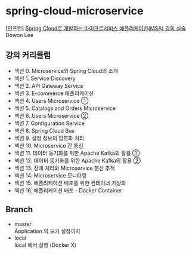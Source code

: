 # spring-cloud-microservice
[인프런] [Spring Cloud로 개발하는 마이크로서비스 애플리케이션(MSA) 강의 실습](https://www.inflearn.com/course/%EC%8A%A4%ED%94%84%EB%A7%81-%ED%81%B4%EB%9D%BC%EC%9A%B0%EB%93%9C-%EB%A7%88%EC%9D%B4%ED%81%AC%EB%A1%9C%EC%84%9C%EB%B9%84%EC%8A%A4/dashboard)  
Dowon Lee  

## 강의 커리큘럼
- 섹션 0. Microservice와 Spring Cloud의 소개
- 섹션 1. Service Discovery
- 섹션 2. API Gateway Service
- 섹션 3. E-commerce 애플리케이션
- 섹션 4. Users Microservice ➀
- 섹션 5. Catalogs and Orders Microservice
- 섹션 6. Users Microservice ➁
- 섹션 7. Configuration Service
- 섹션 8. Spring Cloud Bus
- 섹션 9. 설정 정보의 암호화 처리
- 섹션 10. Microservice 간 통신
- 섹션 11. 데이터 동기화를 위한 Apache Kafka의 활용 ①
- 섹션 12. 데이터 동기화를 위한 Apache Kafka의 활용 ②
- 섹션 13. 장애 처리와 Microservice 분산 추적
- 섹션 14. Microservice 모니터링
- 섹션 15. 애플리케이션 배포를 위한 컨테이너 가상화
- 섹션 16. 애플리케이션 배포 - Docker Container

## Branch
- master  
  Application 의 도커 설정까지
- local  
  local 에서 실행 (Docker X)
